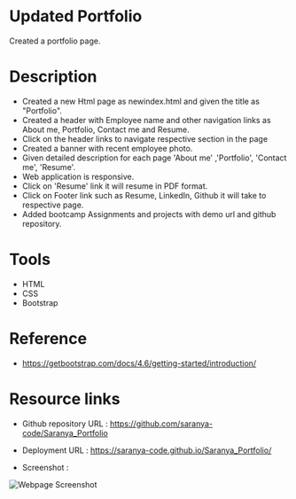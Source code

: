 # Updated Portfolio

Created a portfolio page.


# Description

* Created a new Html page as newindex.html and given the title as "Portfolio". 
* Created a header with Employee name and other navigation links as About me, Portfolio, Contact me and Resume.
* Click on the header links to navigate respective section in the page 
* Created a banner with recent employee photo. 
* Given detailed description for each page 'About me' ,'Portfolio', 'Contact me', 'Resume'.
* Web application is responsive.
* Click on 'Resume' link it will resume in PDF format.
* Click on Footer link such as Resume, LinkedIn, Github it will take to respective page.
* Added bootcamp Assignments and projects with demo url and github repository.


# Tools

* HTML
* CSS
* Bootstrap

# Reference

* https://getbootstrap.com/docs/4.6/getting-started/introduction/


# Resource links

* Github repository URL : https://github.com/saranya-code/Saranya_Portfolio

* Deployment URL : https://saranya-code.github.io/Saranya_Portfolio/

* Screenshot :

![Webpage Screenshot](./assets/image/portfolio.gif?raw=true)

